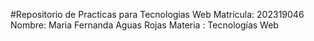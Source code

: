 #Repositorio de Practicas para Tecnologias Web
Matrícula: 202319046
Nombre: Maria Fernanda Aguas Rojas
Materia : Tecnologías Web

